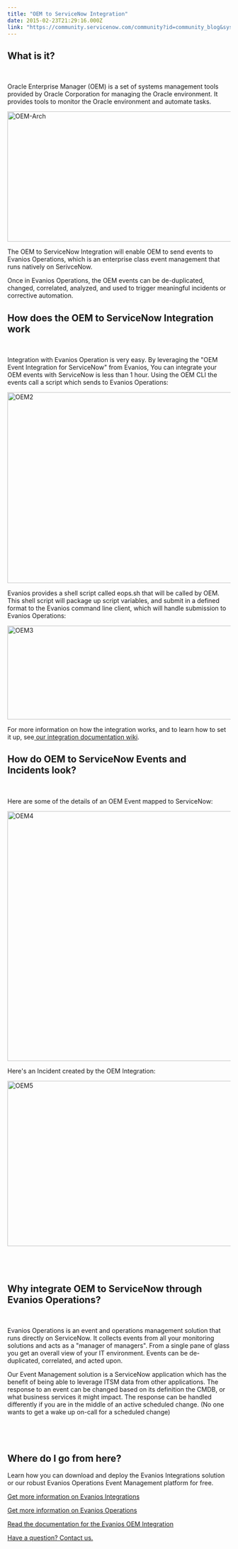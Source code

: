 ```yaml
---
title: "OEM to ServiceNow Integration"
date: 2015-02-23T21:29:16.000Z
link: "https://community.servicenow.com/community?id=community_blog&sys_id=954deee5dbd0dbc01dcaf3231f96197d"
---
```

<h2><strong>What is it?</strong></h2><p><strong><br/></strong></p><p>Oracle Enterprise Manager (OEM) is a set of systems management tools provided by Oracle Corporation for managing the Oracle environment. It provides tools to monitor the Oracle environment and automate tasks.</p><p></p><p><a href="http://www.evanios.com/site/wp-content/uploads/2015/02/OEM-Arch.jpg"><img alt="OEM-Arch" class="wp-image-2093 size-full alignnone jiveImage" height="294" src="http://www.evanios.com/site/wp-content/uploads/2015/02/OEM-Arch.jpg" width="677"/></a></p><p></p><p>The OEM to ServiceNow Integration will enable OEM to send events to Evanios Operations, which is an enterprise class event management that runs natively on SerivceNow.</p><p></p><p>Once in Evanios Operations, the OEM events can be de-duplicated, changed, correlated, analyzed, and used to trigger meaningful incidents or corrective automation.</p><p></p><h2><strong>How does the OEM to ServiceNow Integration work</strong></h2><p><strong><br/></strong></p><p>Integration with Evanios Operation is very easy. By leveraging the "OEM Event Integration for ServiceNow" from Evanios, You can integrate your OEM events with ServiceNow is less than 1 hour. Using the OEM CLI the events call a script which sends to Evanios Operations:</p><p></p><p><a href="http://www.evanios.com/site/wp-content/uploads/2015/02/OEM2.jpg"><img alt="OEM2" class="wp-image-2095 size-full alignnone jiveImage" height="431" src="http://www.evanios.com/site/wp-content/uploads/2015/02/OEM2.jpg" width="665"/></a></p><p></p><p>Evanios provides a shell script called eops.sh that will be called by OEM. This shell script will package up script variables, and submit in a defined format to the Evanios command line client, which will handle submission to Evanios Operations:</p><p></p><p><a href="http://www.evanios.com/site/wp-content/uploads/2015/02/OEM3.jpg"><img alt="OEM3" class="wp-image-2096 size-full alignnone jiveImage" height="212" src="http://www.evanios.com/site/wp-content/uploads/2015/02/OEM3.jpg" width="566"/></a></p><p></p><p>For more information on how the integration works, and to learn how to set it up, see<a title="w.evanios.com/mwiki/index.php?title=OEM_Packaged_Integration" href="http://www.evanios.com/mwiki/index.php?title=OEM_Packaged_Integration"> our integration documentation wiki</a>.</p><p></p><h2><strong>How do OEM to ServiceNow Events and Incidents look?</strong></h2><p><strong><br/></strong></p><p>Here are some of the details of an OEM Event mapped to ServiceNow:</p><p></p><p><a href="http://www.evanios.com/site/wp-content/uploads/2015/02/OEM4.jpg"><img alt="OEM4" class="wp-image-2097 size-full alignnone jiveImage" height="564" src="http://www.evanios.com/site/wp-content/uploads/2015/02/OEM4.jpg" width="1307"/></a></p><p></p><p>Here's an Incident created by the OEM Integration:</p><p></p><p></p><p><a href="http://www.evanios.com/site/wp-content/uploads/2015/02/OEM5.jpg"><img alt="OEM5" class="wp-image-2098 size-full alignnone jiveImage" height="373" src="http://www.evanios.com/site/wp-content/uploads/2015/02/OEM5.jpg" width="1282"/></a></p><p></p><h2><strong><br/></strong></h2><h2><strong>Why integrate OEM to ServiceNow through Evanios Operations?</strong></h2><p><strong><br/></strong></p><p>Evanios Operations is an event and operations management solution that runs directly on ServiceNow. It collects events from all your monitoring solutions and acts as a "manager of managers". From a single pane of glass you get an overall view of your IT environment. Events can be de-duplicated, correlated, and acted upon.</p><p>Our Event Management solution is a ServiceNow application which has the benefit of being able to leverage ITSM data from other applications. The response to an event can be changed based on its definition the CMDB, or what business services it might impact. The response can be handled differently if you are in the middle of an active scheduled change. (No one wants to get a wake up on-call for a scheduled change)</p><p></p><h2><strong><br/></strong></h2><h2><strong>Where do I go from here?</strong></h2><p></p><p>Learn how you can download and deploy the Evanios Integrations solution or our robust Evanios Operations Event Management platform for free.</p><p></p><p><a title="w.evanios.com/site/evanios-integrations/" href="http://www.evanios.com/site/evanios-integrations/">Get more information on Evanios Integrations</a></p><p><a title="w.evanios.com/site/evanios-operations/" href="http://www.evanios.com/site/evanios-operations/">Get more information on Evanios Operations</a></p><p><a title="w.evanios.com/mwiki/index.php?title=OEM_Packaged_Integration" href="http://www.evanios.com/mwiki/index.php?title=OEM_Packaged_Integration">Read the documentation for the Evanios OEM Integration</a></p><p><a title="w.evanios.com/site/contact/" href="http://www.evanios.com/site/contact/">Have a question? Contact us.</a></p>
